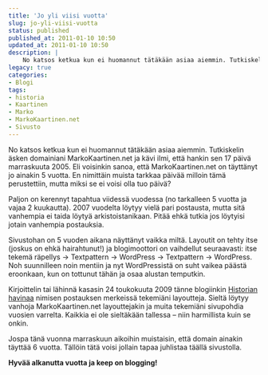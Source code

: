 ```yaml
---
title: 'Jo yli viisi vuotta'
slug: jo-yli-viisi-vuotta
status: published
published_at: 2011-01-10 10:50
updated_at: 2011-01-10 10:50
description: |
    No katsos ketkua kun ei huomannut tätäkään asiaa aiemmin. Tutkiskelin äsken domainiani MarkoKaartinen.net ja kävi ilmi, että hankin sen 17 päivä marraskuuta 2005. Eli voisinkin sanoa, että MarkoKaartinen.net on täyttänyt jo ainakin 5 vuotta. En nimittäin muista tarkkaa päivää milloin tämä perustettiin, mutta miksi se ei voisi olla tuo päivä? Paljon on kerennyt tapahtua viidessä… Jatka lukemista Jo yli viisi vuotta
legacy: true
categories:
- Blogi
tags:
- historia
- Kaartinen
- Marko
- MarkoKaartinen.net
- Sivusto
---
```


<p>No katsos ketkua kun ei huomannut tätäkään asiaa aiemmin. Tutkiskelin äsken domainiani MarkoKaartinen.net ja kävi ilmi, että hankin sen 17 päivä marraskuuta 2005. Eli voisinkin sanoa, että MarkoKaartinen.net on täyttänyt jo ainakin 5 vuotta. En nimittäin muista tarkkaa päivää milloin tämä perustettiin, mutta miksi se ei voisi olla tuo päivä?</p>
<p>Paljon on kerennyt tapahtua viidessä vuodessa (no tarkalleen 5 vuotta ja vajaa 2 kuukautta). 2007 vuodelta löytyy vielä pari postausta, mutta sitä vanhempia ei taida löytyä arkistoistanikaan. Pitää ehkä tutkia jos löytyisi jotain vanhempia postauksia.</p>
<p>Sivustohan on 5 vuoden aikana näyttänyt vaikka miltä. Layoutit on tehty itse (joskus on ehkä hairahtunut!) ja blogimoottori on vaihdellut seuraavasti: itse tekemä räpellys -&gt; Textpattern -&gt; WordPress -&gt; Textpattern -&gt; WordPress. Noh suunnilleen noin mentiin ja nyt WordPressistä on suht vaikea päästä eroonkaan, kun on tottunut tähän ja osaa alustan temputkin.</p>
<p>Kirjoittelin tai lähinnä kasasin 24 toukokuuta 2009 tänne blogiinkin <a href="https://markokaartinen.net/historian-havinaa/">Historian havinaa</a> nimisen postauksen merkeissä tekemiäni layoutteja. Sieltä löytyy vanhoja MarkoKaartinen.net layouttejakin ja muita tekemiäni sivupohdia vuosien varrelta. Kaikkia ei ole sieltäkään tallessa &#8211; niin harmillista kuin se onkin.</p>
<p>Jospa tänä vuonna marraskuun aikoihin muistaisin, että domain ainakin täyttää 6 vuotta. Tällöin tätä voisi jollain tapaa juhlistaa täällä sivustolla.</p>
<p><strong>Hyvää alkanutta vuotta ja keep on blogging!</strong></p>
